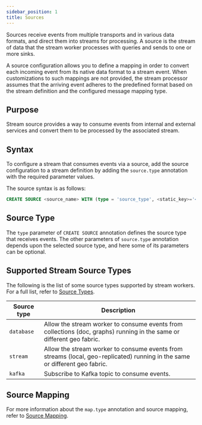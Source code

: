 ```yaml
---
sidebar_position: 1
title: Sources
---
```


Sources receive events from multiple transports and in various data formats, and direct them into streams for processing. A source is the stream of data that the stream worker processes with queries and sends to one or more sinks.

A source configuration allows you to define a mapping in order to convert each incoming event from its native data format to a stream event. When customizations to such mappings are not provided, the stream processor assumes that the arriving event adheres to the predefined format based on the stream definition and the configured message mapping type.

## Purpose

Stream source provides a way to consume events from internal and external services and convert them to be processed by the associated stream.

## Syntax

To configure a stream that consumes events via a source, add the source configuration to a stream definition by adding the `source.type` annotation with the required parameter values.

The source syntax is as follows:

```sql
CREATE SOURCE <source_name> WITH (type = 'source_type', <static_key>='<value>', map.type='json') (<attribute1>='<attribute mapping>', <attribute2>='<attribute mapping>')
```

## Source Type

The `type` parameter of `CREATE SOURCE` annotation defines the source type that receives events. The other parameters of `source.type` annotation depends upon the selected source type, and here some of its parameters can be optional.

## Supported Stream Source Types

The following is the list of some source types supported by stream workers. For a full list, refer to [Source Types](source-types/index.md).

|Source type | Description|
| ------------- |-------------|
| `database` | Allow the stream worker to consume events from collections (doc, graphs) running in the same or different geo fabric. |
| `stream` | Allow the stream worker to consume events from streams (local, geo-replicated) running in the same or different geo fabric. |
| `kafka` | Subscribe to Kafka topic to consume events.|

## Source Mapping

For more information about the `map.type` annotation and source mapping, refer to [Source Mapping](source-mapping/index.md).
